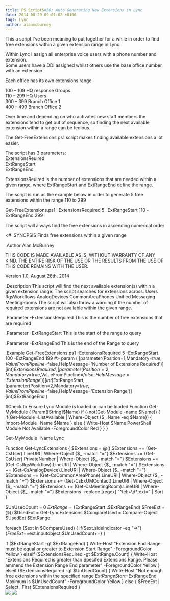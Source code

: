 ```yaml
---
title: PS Script&#58; Auto Generating New Extensions in Lync
date: 2014-08-29 09:01:02 +0100
tags: Lync
author: alanmcburney
---
```


This a script I’ve been meaning to put together for a while in order to find free extensions within a given extension range in Lync.

Within Lync I assign all enterprise voice users with a phone number and extension.  
Some users have a DDI assigned whilst others use the base office number with an extension.

Each office has its own extensions range

100 – 109 HQ response Groups  
110 – 299 HQ Users  
300 – 399 Branch Office 1  
400 – 499 Branch Office 2

Over time and depending on who activates new staff members the extensions tend to get out of sequence, so finding the next available extension within a range can be tedious.

The Get-FreeExtensions.ps1 script makes finding available extensions a lot easier.

The script has 3 parameters:  
ExtensionsReuired  
ExtRangeStart  
ExtRangeEnd

ExtensionsReuired is the number of extensions that are needed within a given range, where ExtRangeStart and ExtRangeEnd define the range.

The script is run as the example below in order to generate 5 free extensions within the range 110 to 299

Get-FreeExtensions.ps1 -ExtensionsRequired 5 -ExtRangeStart 110 -ExtRangeEnd 299

The script will always find the free extensions in ascending numerical order

<# .SYNOPSIS Finds free extensions within a given range  .Author Alan.McBurney  THIS CODE IS MADE AVAILABLE AS IS, WITHOUT WARRANTY OF ANY KIND. THE ENTIRE RISK OF THE USE OR THE RESULTS FROM THE USE OF THIS CODE REMAINS WITH THE USER.  Version 1.0, August 28th, 2014  .Description This script will find the next available extension(s) within a given extension range. The script searches for extensions across: Users RgsWorkflows AnalogDevices CommonAreaPhones Unified Messaging MeetingRooms The script will also throw a warning if the number of required extensions are not available within the given range.  .Parameter -ExtensionsRequired This is the number of free extensions that are required  .Parameter -ExtRangeStart This is the start of the range to query  .Parameter -ExtRangeEnd This is the end of the Range to query  .Example Get-FreeExtensions.ps1 -ExtensionsRequired 5 -ExtRangeStart 100 -ExtRangeEnd 199 #> param ( [parameter(Position=1,Mandatory=$true,ValueFromPipeline=$false,HelpMessage='Number of Extensions Required')][int]$ExtensionsRequired, [parameter(Position=2,Mandatory=$true,ValueFromPipeline=$false,HelpMessage='Extension Range')][int]$ExtRangeStart, [parameter(Position=2,Mandatory=$true,ValueFromPipeline=$false,HelpMessage='Extension Range')][int]$ExtRangeEnd )  #Check to Ensure Lync Module is loaded or can be loaded Function Get-MyModule { Param([String]$Name) if (-not(Get-Module -name $Name)) { if(Get-Module -ListAvailable | Where-Object {$\_.Name -eq $Name}) { Import-Module -Name $Name } else { Write-Host $Name PowerShell Module Not Available -ForegroundColor Red } } }  Get-MyModule -Name Lync  Function Get-LyncExtensions { $Extensions = @() $Extensions += (Get-CsUser).LineURI | Where-Object {$\_ -match "="} $Extensions += (Get-CsUser).PrivateNumber | Where-Object {$\_ -match "="} $Extensions += (Get-CsRgsWorkflow).LineURI | Where-Object {$\_ -match "="} $Extensions += (Get-CsAnalogDevice).LineURI | Where-Object {$\_ -match "="} $Extensions += (Get-CsCommonAreaPhone).LineURI | Where-Object {$\_ -match "="} $Extensions += (Get-CsExUMContact).LineURI | Where-Object {$\_ -match "="} $Extensions += (Get-CsMeetingRoom).LineURI | Where-Object {$\_ -match "="} $Extensions -replace [regex] "^tel:\+\d\*;ext=" | Sort }  $UnUsedCount = 0 $ExtRange = ($ExtRangeStart..$ExtRangeEnd) $FreeExt = @() $UsedExt = Get-LyncExtensions $CompareUsed = Compare-Object $UsedExt $ExtRange  foreach ($ext in $CompareUsed) { if($ext.sideIndicator -eq "=>") {$FreeExt+=$ext.inputobject;$UnUsedCount++} }  if ($ExtRangeStart -gt $ExtRangeEnd) { Write-Host "Extension End Range must be equal or greater to Extension Start Range" -ForegroundColor Yellow } elseif ($ExtensionsRequired -gt $ExtRange.Count) { Write-Host "Extensions Required is greater than Specifed Extensions Range. Please ammend the Extension Range End parameter" -ForegroundColor Yellow } elseif ($ExtensionsRequired -gt $UnUsedCount) { Write-Host "Not enough free extensions within the specified range $ExtRangeStart-$ExtRangeEnd Maximum is $UnUsedCount" -ForegroundColor Yellow } else { $FreeExt | Select -First $ExtensionsRequired }  
[ ![](http://feeds.wordpress.com/1.0/comments/everythingsysadmin.wordpress.com/718/) ](http://feeds.wordpress.com/1.0/gocomments/everythingsysadmin.wordpress.com/718/) ![](http://pixel.wp.com/b.gif?host=everythingsysadmin.wordpress.com&blog=8998607&post=718&subd=everythingsysadmin&ref=&feed=1)
